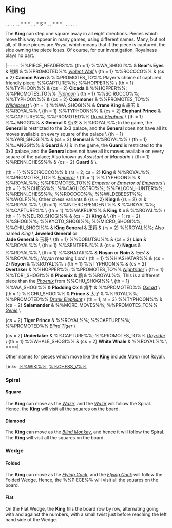 # King

<div class = "movement">
. . . . .
. * * * .
. * S * .
. * * * .
. . . . .
</div>

The **King** can step one square away in all eight directions.
Pieces which move this way appear in many games, using different names.
Many, but not all, of those pieces are *Royal*, which means that if
the piece is captured, the side owning the piece loses.
Of course, for our investigation, Royalness plays no part.

|====
%%PIECE_HEADERS%%
  {th = 1}  %%WA_SHOGI%%
&           **Bear's Eyes** & &#x718A;&#x773C;
&           %%PROMOTED%%
              [*Violent Wolf*](gold_general.html?piece=violent_wolf) \\
  {th = 1}  %%ROCOCO%%
& {cs = 2}  **Cannon Pawn**
&           %%PROMOTES_TO%% Player's choice of captured friendly piece;
            %%CAPTURE%%; %%HOPPER%% \\
  {th = 1}  %%TYPHOON%%
& {cs = 2}  **Cicada**
&           %%HOPPER%%; %%PROMOTES_TO%% [*Typhoon*](genie.html?piece=typoon) \\
  {th = 1}  %%SCIROCCO%%; %%TYPHOON%%
& {cs = 2}  **Commoner**
&           %%PROMOTES_TO%% [*Wildebeest*](gnu.html?piece=wildebeest) \\
  {th = 1}  %%WA_SHOGI%%
&           **Crane King** & &#x974F;&#x7389;
&           %%ROYAL%% \\
  {th = 1}  %%TYPHOON%%
& {cs = 2}  **Elephant Prince**
&           %%CAPTURE%%; %%PROMOTED%% [*Drunk Elephant*](drunk_elephant.html) \\
  {th = 1}  %%JANGGI%%
&           **General** & &#xD55C;/&#xCD08;
&           %%ROYAL%%;
            In the game, the **General** is restricted to the 3x3 palace,
            and the **General** does not have all its moves available 
            on every square of the palace \\
  {th = 1}  %%YARI_SHOGI%%
& {cs = 2}  **General**
&           %%ROYAL%% \\
  {th = 1}  %%JANGGI%%
&           **Guard** & &#xC0AC;
&           In the game, the **Guard** is restricted to the 3x3 palace,
            and the **General** does not have all its moves available 
            on every square of the palace; Also known as *Assistant* or
            *Mandarin* \\
  {th = 1}  %%RENN_CHESS%%
& {cs = 2}  **Guard**
&           \\

  {th = 1}  %%SCIROCCO%%
& {rs = 2; cs = 2}
            **King**
&           %%ROYAL%%;
            %%PROMOTES_TO%% [*Emperor*](champion.html?piece=emperor_scirocco) \\
  {th = 1}  %%TYPHOON%%
&           %%ROYAL%%;
            %%PROMOTES_TO%% [*Emperor*](emperor_typhoon.html) or
                            [*Emperor of Emperors*](emperor_of_emperors.html) \\
  {th = 1}  %%CHESS%%; %%CAGLIOSTRO%%; %%FALCON_HUNTER%%; %%RENN_CHESS%%;
            %%ROCOCO%%; %%WILDEBEEST%%; %%WOLF%%; Other chess variants
& {rs = 2}  **King** & {rs = 2} &#x2654;
&           %%ROYAL%% \\
  {th = 1}  %%INTERDEPENDENT%%
&           %%ROYAL%%; %%CAPTURE%%  \\
  {th = 1}  %%MAKRUK%%
&           **King** & &#x0E02;
&           %%ROYAL%% \\
  {th = 1}  %%EURO_SHOGI%%
& {cs = 2}  **King**
&           \\
  {th = 1; rs = 2}
            %%SHOGI%%; %%KYOTO_SHOGI%%; %%MICRO_SHOGI%%; %%CHU_SHOGI%%
&           **King General** & &#x738b;&#x5c06;
& {rs = 2}  %%ROYAL%%; Also named *King* \\
            **Jeweled General** or<br>
            **Jade General** & &#x7389;&#x5C06; \\
  {th = 1}  %%DOBUTSU%%
& {cs = 2}  **Lion**
&           %%ROYAL%% \\
  {th = 1}  %%SENTEREJ%%
& {cs = 2}  **Negus**
&           %%ROYAL%% \\
  {th = 1}  %%SHATAR%%
&           **Noyan** or **Noin** &
            <span class =
                 "mongolian">&#x1828;&#x1823;&#x1836;&#x1820;&#x1828;</span>
&           %%ROYAL%%; *Noyan* meaning *Lord* \\
  {th = 1}  %%HIASHATAR%%
& {cs = 2}  **Noyon** 
&           %%ROYAL%% \\
  {th = 1}  %%TYPHOON%%
& {cs = 2}  **Overtaker**
&           %%HOPPER%%; %%PROMOTES_TO%% [*Nightrider*](knightrider.html) \\
  {th = 1}  %%TORI_SHOGI%%
&           **Phoenix** & &#x9d6c;
&           %%ROYAL%%; This is a different piece than the 
            [*Phoenix*](caliph.html?piece=phoenix_chu) from %%CHU_SHOGI%% \\
  {th = 1}  %%WA_SHOGI%%
&           **Plodding Ox** & &#x6B6C;&#x725B;
&           %%PROMOTED%% [*Oxcart*](lance.html?piece=oxchart) \\
  {th = 1}  %%CHU_SHOGI%%
&           **Prince** & &#x592A;&#x5B50;
&           %%ROYAL%%; %%PROMOTED%% [*Drunk Elephant*](drunk_elephant.html) \\
  {th = 1; rs = 3}
            %%TYPHOON%%
& {cs = 2}  **Salamander**
&           %%MORE_MOVES%%; %%PROMOTES_TO%% [*Genie*](genie.html) \\
  
  {cs = 2}  **Tiger Prince**
&           %%ROYAL%%; %%CAPTURE%%;
            %%PROMOTED%% [*Blind Tiger*](blind_tiger.html) \\

  {cs = 2}  **Undertaker**
&           %%CAPTURE%%; %%PROMOTES_TO%% [*Dayrider*](dayrider.html) \\
  {th = 1}  %%WHALE_SHOGI%%
& {cs = 2}  **White Whale**
&           %%ROYAL%% \\
====|

Other names for pieces which move like the **King**
include *Mann* (not Royal).

Links: [%%WIKI%%](#wiki:King_(chess)),
       [%%CHESS_V%%](#piece:king)

### Spiral

#### Square

The **King** can move as the [*Wazir*](wazir.html), and the
[*Wazir*](wazir.html)
will follow the Spiral. Hence, the **King** will visit all the squares on
the board.

#### Diamond

The **King** can move as the [*Blind Monkey*](blind_monkey.html), and hence
it will follow the Spiral. The **King** will visit all the squares on
the board.


### Wedge

#### Folded

The **King** can move as the [*Flying Cock*](flying_cock.html),
and the [*Flying Cock*](flying_cock.html)
will follow the Folded Wedge. Hence, the %%PIECE%% will visit all the squares on
the board.

#### Flat

On the Flat Wedge, the **King** fills the board row by row, alternating going
with and against the numbers, with a small twist just before reaching
the left hand side of the Wedge.
